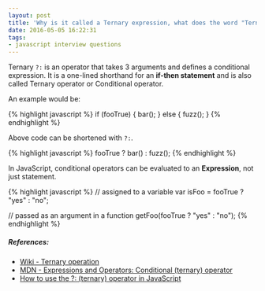 ```yaml
---
layout: post
title: 'Why is it called a Ternary expression, what does the word "Ternary" indicate?'
date: 2016-05-05 16:22:31
tags:
- javascript interview questions
---
```


Ternary `?:` is an operator that takes 3 arguments and defines a conditional expression. It is a one-lined shorthand for an **if-then statement** and is also called Ternary operator or Conditional operator.

An example would be:

{% highlight javascript %}
if (fooTrue) {
  bar();
} else {
  fuzz();
}
{% endhighlight %}

Above code can be shortened with `?:`.

{% highlight javascript %}
fooTrue ? bar() : fuzz();
{% endhighlight %}

In JavaScript, conditional operators can be evaluated to an **Expression**, not just statement.

{% highlight javascript %}
// assigned to a variable
var isFoo = fooTrue ? "yes" : "no";

// passed as an argument in a function
getFoo(fooTrue ? "yes" : "no");
{% endhighlight %}

##### **References:**

- [Wiki - Ternary operation](https://en.wikipedia.org/wiki/Ternary_operation)
- [MDN - Expressions and Operators: Conditional (ternary) operator](https://developer.mozilla.org/en-US/docs/Web/JavaScript/Guide/Expressions_and_Operators#Conditional_(ternary)_operator)
- [How to use the ?: (ternary) operator in JavaScript](http://stackoverflow.com/questions/6259982/how-to-use-the-ternary-operator-in-javascript)
